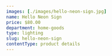 ```yaml
---
images: [./images/hello-neon-sign.jpg]
name: Hello Neon Sign
price: $80.00
department: home-goods
type: lighting
slug: hello-neon-sign
contentType: product details
---
```

